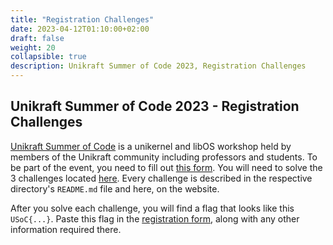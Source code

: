 ```yaml
---
title: "Registration Challenges"
date: 2023-04-12T01:10:00+02:00
draft: false
weight: 20
collapsible: true
description: Unikraft Summer of Code 2023, Registration Challenges
---
```


## Unikraft Summer of Code 2023 - Registration Challenges

[Unikraft Summer of Code](community/hackathons/usoc23/) is a unikernel and libOS workshop held by members of the Unikraft community including professors and students.
To be part of the event, you need to fill out [this form](https://forms.gle/Lz3DqefrnfxWFMCB8).
You will need to solve the 3 challenges located [here](/assets/files/hackathon-registration.zip).
Every challenge is described in the respective directory's `README.md` file and here, on the website.

After you solve each challenge, you will find a flag that looks like this `USoC{...}`.
Paste this flag in the [registration form](https://forms.gle/Lz3DqefrnfxWFMCB8), along with any other information required there.
